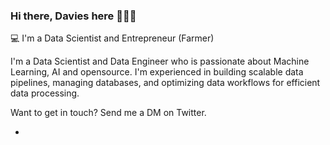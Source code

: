 ### Hi there, Davies here  👩🏼‍💻

💻 I'm a Data Scientist and Entrepreneur (Farmer) 

I'm a Data Scientist and Data Engineer who is passionate about Machine Learning, AI and opensource. I'm experienced in building scalable data pipelines, managing databases, and optimizing data workflows for efficient data processing.

Want to get in touch? Send me a DM on Twitter.

- 

<!--
**kabirodavies/kabirodavies** is a ✨ _special_ ✨ repository because its `README.md` (this file) appears on your GitHub profile.

Here are some ideas to get you started:

- 🔭 I’m currently working on ...
- 🌱 I’m currently learning ...
- 👯 I’m looking to collaborate on ...
- 🤔 I’m looking for help with ...
- 💬 Ask me about ...
- 📫 How to reach me: ...
- 😄 Pronouns: ...
- ⚡ Fun fact: ...
-->
